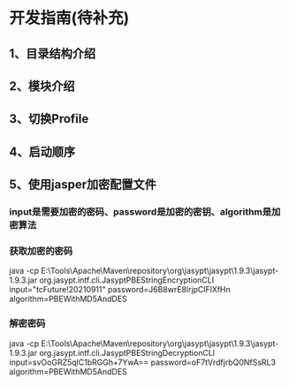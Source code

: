 # 开发指南(待补充)

## 1、目录结构介绍

## 2、模块介绍

## 3、切换Profile

## 4、启动顺序

## 5、使用jasper加密配置文件
### input是需要加密的密码、password是加密的密钥、algorithm是加密算法
### 获取加密的密码
java -cp E:\Tools\Apache\Maven\repository\org\jasypt\jasypt\1.9.3\jasypt-1.9.3.jar org.jasypt.intf.cli.JasyptPBEStringEncryptionCLI input="tcFuture!20210911" password=J6B8wrE8lrjpClFlXfHn  algorithm=PBEWithMD5AndDES

### 解密密码
java -cp E:\Tools\Apache\Maven\repository\org\jasypt\jasypt\1.9.3\jasypt-1.9.3.jar org.jasypt.intf.cli.JasyptPBEStringDecryptionCLI input=svOoGRZ5qlC1bRGGh+7YwA== password=oF7tVrdfjrbQ0NfSsRL3 algorithm=PBEWithMD5AndDES
